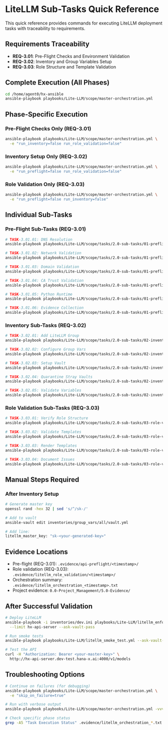 # LiteLLM Sub-Tasks Quick Reference

This quick reference provides commands for executing LiteLLM deployment tasks with traceability to requirements.

## Requirements Traceability

- **REQ-3.01**: Pre-Flight Checks and Environment Validation
- **REQ-3.02**: Inventory and Group Variables Setup  
- **REQ-3.03**: Role Structure and Template Validation

## Complete Execution (All Phases)

```bash
cd /home/agent0/hx-ansible
ansible-playbook playbooks/Lite-LLM/scope/master-orchestration.yml
```

## Phase-Specific Execution

### Pre-Flight Checks Only (REQ-3.01)

```bash
ansible-playbook playbooks/Lite-LLM/scope/master-orchestration.yml \
  -e "run_inventory=false run_role_validation=false"
```

### Inventory Setup Only (REQ-3.02)

```bash
ansible-playbook playbooks/Lite-LLM/scope/master-orchestration.yml \
  -e "run_preflight=false run_role_validation=false"
```

### Role Validation Only (REQ-3.03)

```bash
ansible-playbook playbooks/Lite-LLM/scope/master-orchestration.yml \
  -e "run_preflight=false run_inventory=false"
```

## Individual Sub-Tasks

### Pre-Flight Sub-Tasks (REQ-3.01)

```bash
# TASK-3.01.01: DNS Resolution
ansible-playbook playbooks/Lite-LLM/scope/tasks/2.0-sub-tasks/01-preflight/01-dns-resolution.yml

# TASK-3.01.02: Network Validation
ansible-playbook playbooks/Lite-LLM/scope/tasks/2.0-sub-tasks/01-preflight/02-network-validation.yml

# TASK-3.01.03: Domain Validation
ansible-playbook playbooks/Lite-LLM/scope/tasks/2.0-sub-tasks/01-preflight/03-domain-validation.yml

# TASK-3.01.04: CA Trust Validation
ansible-playbook playbooks/Lite-LLM/scope/tasks/2.0-sub-tasks/01-preflight/04-ca-trust-validation.yml

# TASK-3.01.05: Python Runtime
ansible-playbook playbooks/Lite-LLM/scope/tasks/2.0-sub-tasks/01-preflight/05-python-runtime.yml

# TASK-3.01.06: Evidence Collection
ansible-playbook playbooks/Lite-LLM/scope/tasks/2.0-sub-tasks/01-preflight/06-evidence-collection.yml
```

### Inventory Sub-Tasks (REQ-3.02)

```bash
# TASK-3.02.01: Add LiteLLM Group
ansible-playbook playbooks/Lite-LLM/scope/tasks/2.0-sub-tasks/02-inventory/01-add-litellm-group.yml

# TASK-3.02.02: Configure Group Vars
ansible-playbook playbooks/Lite-LLM/scope/tasks/2.0-sub-tasks/02-inventory/02-configure-group-vars.yml

# TASK-3.02.03: Setup Vault
ansible-playbook playbooks/Lite-LLM/scope/tasks/2.0-sub-tasks/02-inventory/03-setup-vault.yml

# TASK-3.02.04: Quarantine Stray Vaults
ansible-playbook playbooks/Lite-LLM/scope/tasks/2.0-sub-tasks/02-inventory/04-quarantine-stray-vaults.yml

# TASK-3.02.05: Validate Variables
ansible-playbook playbooks/Lite-LLM/scope/tasks/2.0-sub-tasks/02-inventory/05-validate-variables.yml
```

### Role Validation Sub-Tasks (REQ-3.03)

```bash
# TASK-3.03.01: Verify Role Structure
ansible-playbook playbooks/Lite-LLM/scope/tasks/2.0-sub-tasks/03-role-validation/01-verify-role-structure.yml

# TASK-3.03.02: Validate Templates
ansible-playbook playbooks/Lite-LLM/scope/tasks/2.0-sub-tasks/03-role-validation/02-validate-templates.yml

# TASK-3.03.03: Render Templates
ansible-playbook playbooks/Lite-LLM/scope/tasks/2.0-sub-tasks/03-role-validation/03-render-templates.yml

# TASK-3.03.04: Document Issues
ansible-playbook playbooks/Lite-LLM/scope/tasks/2.0-sub-tasks/03-role-validation/04-document-issues.yml
```

## Manual Steps Required

### After Inventory Setup

```bash
# Generate master key
openssl rand -hex 32 | sed 's/^/sk-/'

# Add to vault
ansible-vault edit inventories/group_vars/all/vault.yml

# Add line:
litellm_master_key: "sk-<your-generated-key>"
```

## Evidence Locations

- Pre-flight (REQ-3.01): `.evidence/api-preflight/<timestamp>/`
- Role validation (REQ-3.03): `.evidence/litellm_role_validation/<timestamp>/`
- Orchestration summary: `.evidence/litellm_orchestration_<timestamp>.txt`
- Project evidence: `0.0-Project_Management/5.0-Evidence/`

## After Successful Validation

```bash
# Deploy LiteLLM
ansible-playbook -i inventories/dev.ini playbooks/Lite-LLM/litellm_enforce.yml \
  --limit hx-api-server --ask-vault-pass

# Run smoke tests
ansible-playbook playbooks/Lite-LLM/litellm_smoke_test.yml --ask-vault-pass

# Test the API
curl -H "Authorization: Bearer <your-master-key>" \
  http://hx-api-server.dev-test.hana-x.ai:4000/v1/models
```

## Troubleshooting Options

```bash
# Continue on failures (for debugging)
ansible-playbook playbooks/Lite-LLM/scope/master-orchestration.yml \
  -e "skip_on_failure=true"

# Run with verbose output
ansible-playbook playbooks/Lite-LLM/scope/master-orchestration.yml -vvv

# Check specific phase status
grep -A5 "Task Execution Status" .evidence/litellm_orchestration_*.txt | tail -6
```
